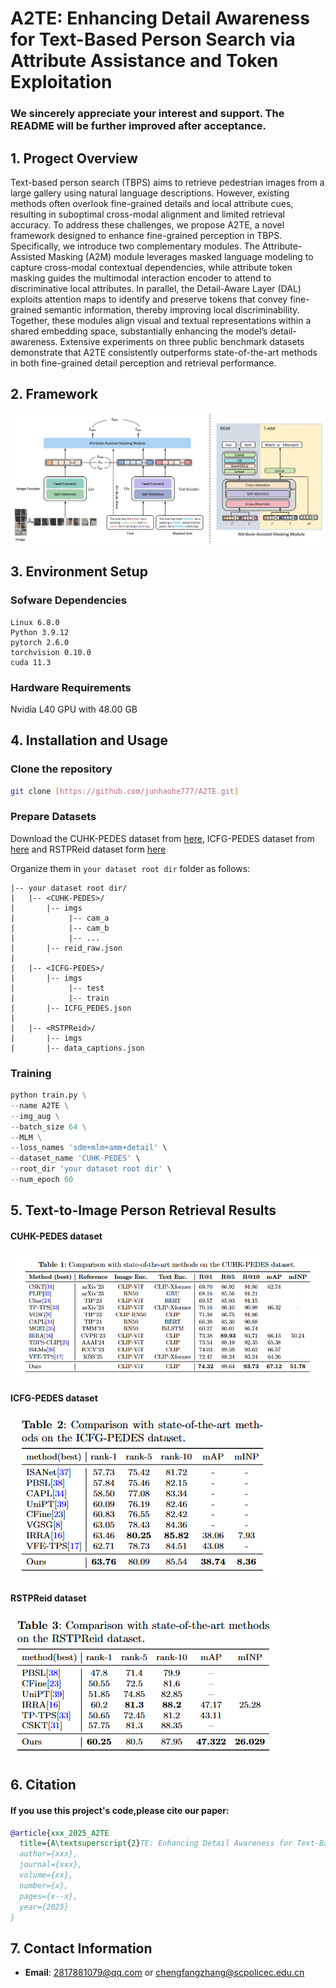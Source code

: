 # A2TE: Enhancing Detail Awareness for Text-Based Person Search via Attribute Assistance and Token Exploitation
### We sincerely appreciate your interest and support. The README will be further improved after acceptance.
## 1. Progect Overview
Text-based person search (TBPS) aims to retrieve pedestrian images from a large gallery using natural language descriptions. However, existing methods often overlook fine-grained details and local attribute cues, resulting in suboptimal cross-modal alignment and limited retrieval accuracy. To address these challenges, we propose A2TE, a novel framework designed to enhance fine-grained perception in TBPS. Specifically, we introduce two complementary modules. The Attribute-Assisted Masking (A2M) module leverages masked language modeling to capture cross-modal contextual dependencies, while attribute token masking guides the multimodal interaction encoder to attend to discriminative local attributes. In parallel, the Detail-Aware Layer (DAL) exploits attention maps to identify and preserve tokens that convey fine-grained semantic information, thereby improving local discriminability. Together, these modules align visual and textual representations within a shared embedding space, substantially enhancing the model’s detail-awareness. Extensive experiments on three public benchmark datasets demonstrate that A2TE consistently outperforms state-of-the-art methods in both fine-grained detail perception and retrieval performance.
## 2. Framework
![示例图片](image/framework.jpg)
## 3. Environment Setup
### Sofware Dependencies
```
Linux 6.8.0
Python 3.9.12
pytorch 2.6.0
torchvision 0.10.0
cuda 11.3
```
### Hardware Requirements
Nvidia L40 GPU with 48.00 GB
## 4. Installation and Usage
### Clone the repository
```bash
git clone [https://github.com/junhaohe777/A2TE.git]
```
### Prepare Datasets
Download the CUHK-PEDES dataset from [here](https://github.com/ShuangLI59/Person-Search-with-Natural-Language-Description), ICFG-PEDES dataset from [here](https://github.com/zifyloo/SSAN) and RSTPReid dataset form [here](https://github.com/NjtechCVLab/RSTPReid-Dataset)

Organize them in `your dataset root dir` folder as follows:
```
|-- your dataset root dir/
|   |-- <CUHK-PEDES>/
|       |-- imgs
|            |-- cam_a
|            |-- cam_b
|            |-- ...
|       |-- reid_raw.json
|
|   |-- <ICFG-PEDES>/
|       |-- imgs
|            |-- test
|            |-- train 
|       |-- ICFG_PEDES.json
|
|   |-- <RSTPReid>/
|       |-- imgs
|       |-- data_captions.json
```
### Training

```python
python train.py \
--name A2TE \
--img_aug \
--batch_size 64 \
--MLM \
--loss_names 'sdm+mlm+amm+detail' \
--dataset_name 'CUHK-PEDES' \
--root_dir 'your dataset root dir' \
--num_epoch 60
```

## 5. Text-to-Image Person Retrieval Results
#### CUHK-PEDES dataset
![示例图片](image/CUHK-PEDES.png)
#### ICFG-PEDES dataset
![示例图片](image/ICFG-PEDES.png)
#### RSTPReid dataset
![示例图片](image/RSTPReid.png)


## 6. Citation
#### If you use this project's code,please cite our paper:
```bibtex
@article{xxx_2025_A2TE
  title={A\textsuperscript{2}TE: Enhancing Detail Awareness for Text-Based Person Search via Attribute Assistance and Token Exploitation},
  author={xxx},
  journal={xxx},
  volume={xx},
  number={x},
  pages={x--x},
  year={2025}
}
```
## 7. Contact Information
- **Email**: 2817881079@qq.com or chengfangzhang@scpolicec.edu.cn
